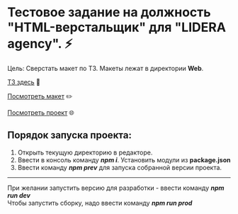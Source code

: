 # Тестовое задание на должность "HTML-верстальщик" для "LIDERA agency". ⚡   

Цель: Сверстать макет по ТЗ. Макеты лежат в директории **Web**.   

[ТЗ здесь](https://github.com/jkenix/test-lidera/blob/main/web/ТЗ.txt) 🔗

[Посмотреть макет](https://www.figma.com/design/k6PXOQF3kPbtchcouLppli/Test?node-id=0-1&p=f&t=Pjx1828Zh3Y8fqZy-0) ✏️

[Посмотреть проект](https://calm-halva-18d76f.netlify.app/) 🌐

## Порядок запуска проекта:   
1. Открыть текущую директорию в редакторе.
2. Ввести в консоль команду ***npm i***. Установить модули из **package.json**
3. Ввести команду ***npm prev*** для запуска собранной версии проекта.

---
При желании запустить версию для разработки - ввести команду ***npm run dev***   
Чтобы запустить сборку, надо ввести команду ***npm run prod***   
